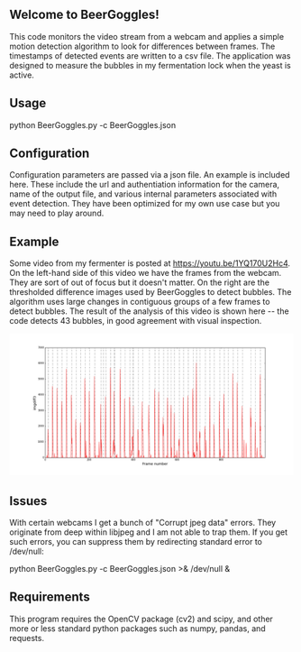 ## Welcome to BeerGoggles!

This code monitors the video stream from a webcam and applies a simple motion detection algorithm to look for 
differences between frames. The timestamps of detected events are written to a csv file. The application was designed to measure the bubbles in my fermentation lock when the yeast is active.

## Usage

python BeerGoggles.py -c BeerGoggles.json

## Configuration

Configuration parameters are passed via a json file. An example is included here. These include the url and authentiation information for the camera, name of the output file, and various internal parameters associated with event detection. They have been optimized for my own use case but you may need to play around.

## Example

Some video from my fermenter is posted at https://youtu.be/1YQ170U2Hc4.
On the left-hand side of this video we have the frames from the webcam. They are sort of out of focus but it doesn't matter. On the right are the thresholded difference images used by BeerGoggles to detect bubbles. The algorithm 
uses large changes in contiguous groups of a few frames to detect bubbles. The result of the analysis of this video is shown here -- the code detects 43 bubbles, in good agreement with visual inspection.

<img src="detections.png">

## Issues

With certain webcams I get a bunch of "Corrupt jpeg data" errors. They originate from deep within libjpeg and I am not able to trap them. If you get such errors, you can suppress them by redirecting standard error to /dev/null:

python BeerGoggles.py -c BeerGoggles.json >& /dev/null &

## Requirements

This program requires the OpenCV package (cv2) and scipy, and other more or less standard python packages such as numpy, pandas, and requests.

